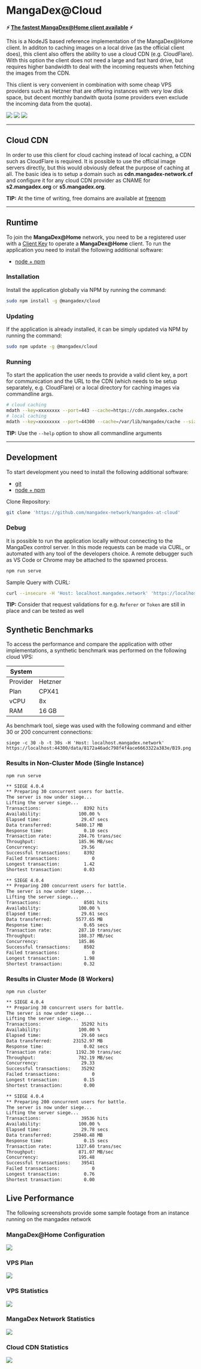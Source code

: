 # MangaDex@Cloud

**⚡ [The fastest MangaDex@Home client available](#Synthetic-Benchmarks) ⚡**

This is a NodeJS based reference implementation of the MangaDex@Home client.
In additon to caching images on a local drive (as the official client does), this client also offers the ability to use a cloud CDN (e.g. CloudFlare).
With this option the client does not need a large and fast hard drive, but requires higher bandwidth to deal with the incoming requests when fetching the images from the CDN.

This client is very convenient in combination with some cheap VPS providers such as Hetzner that are offering instances with very low disk space, but decent monthly bandwith quota (some providers even exclude the incoming data from the quota).

[![](https://img.shields.io/npm/dm/@mangadex/cloud?color=informational&label=Downloads&logo=npm)](https://www.npmjs.com/package/@mangadex/cloud)
[![](https://github.com/mangadex-network/mangadex-at-cloud/workflows/Continuous%20Integration/badge.svg?branch=node&event=push)](https://github.com/mangadex-network/mangadex-at-cloud/actions?query=workflow%3A%22Continuous+Integration%22+branch%3Anode)
[![](https://github.com/mangadex-network/mangadex-at-cloud/workflows/Continuous%20Delivery/badge.svg?branch=node&event=workflow_dispatch)](https://github.com/mangadex-network/mangadex-at-cloud/actions?query=workflow%3A%22Continuous+Delivery%22+branch%3Anode)

----

## Cloud CDN

In order to use this client for cloud caching instead of local caching, a CDN such as CloudFlare is required.
It is possible to use the official image servers directly, but this would obviously defeat the purpose of caching at all.
The basic idea is to setup a domain such as **cdn.mangadex-network.cf** and configure it for any cloud CDN provider as CNAME for **s2.mangadex.org** or **s5.mangadex.org**.

**TIP:** At the time of writing, free domains are available at [freenom](https://www.freenom.com)

----

## Runtime

To join the **MangaDex@Home** network, you need to be a registered user with a [Client Key](https://mangadex.org/md_at_home/request) to operate a **MangaDex@Home** client.
To run the application you need to install the following additional software:

- [node + npm](https://nodejs.org/en/download/)

### Installation

Install the application globally via NPM by running the command:
```bash
sudo npm install -g @mangadex/cloud
```

### Updating

If the application is already installed, it can be simply updated via NPM by running the command:
```bash
sudo npm update -g @mangadex/cloud
```

### Running

To start the application the user needs to provide a valid client key, a port for communication and the URL to the CDN (which needs to be setup separately, e.g. CloudFlare) or a local directory for caching images via commandline args.

```bash
# cloud caching
mdath --key=xxxxxxxx --port=443 --cache=https://cdn.mangadex.cache
# local caching
mdath --key=xxxxxxxx --port=44300 --cache=/var/lib/mangadex/cache --size=256
```
**TIP:** Use the `--help` option to show all commandline arguments

----

## Development

To start development you need to install the following additional software:

- [git](https://git-scm.com/book/en/v2/Getting-Started-Installing-Git)
- [node + npm](https://nodejs.org/en/download/)

Clone Repository:
```bash
git clone 'https://github.com/mangadex-network/mangadex-at-cloud'
```

### Debug

It is possible to run the application locally without connecting to the MangaDex control server.
In this mode requests can be made via CURL, or automated with any tool of the developers choice.
A remote debugger such as VS Code or Chrome may be attached to the spawned process.

```bash
npm run serve
```

Sample Query with CURL:
```bash
curl --insecure -H 'Host: localhost.mangadex.network' 'https://localhost:44300/data/46674605f17f6e5c77f6a094bf1adfd1/x2.jpg' -D /dev/stdout -o /tmp/image.jpg
```

**TIP:** Consider that request validations for e.g. `Referer` or `Token` are still in place and can be tested as well

## Synthetic Benchmarks

To access the performance and compare the application with other implementations, a synthetic benchmark was performed on the following cloud VPS:

| System   |         |
| -------- | ------- |
| Provider | Hetzner |
| Plan     | CPX41   |
| vCPU     | 8x      |
| RAM      | 16 GB   |

As benchmark tool, siege was used with the following command and either 30 or 200 concurrent connections:

`siege -c 30 -b -t 30s -H 'Host: localhost.mangadex.network' https://localhost:44300/data/8172a46adc798f4f4ace6663322a383e/B19.png`

### Results in Non-Cluster Mode (Single Instance)
`npm run serve`
```bash
** SIEGE 4.0.4
** Preparing 30 concurrent users for battle.
The server is now under siege...
Lifting the server siege...
Transactions:                8392 hits
Availability:              100.00 %
Elapsed time:               29.47 secs
Data transferred:         5480.17 MB
Response time:               0.10 secs
Transaction rate:          284.76 trans/sec
Throughput:                185.96 MB/sec
Concurrency:                29.56
Successful transactions:     8392
Failed transactions:            0
Longest transaction:         1.42
Shortest transaction:        0.03

** SIEGE 4.0.4
** Preparing 200 concurrent users for battle.
The server is now under siege...
Lifting the server siege...
Transactions:                8501 hits
Availability:              100.00 %
Elapsed time:               29.61 secs
Data transferred:         5577.65 MB
Response time:               0.65 secs
Transaction rate:          287.10 trans/sec
Throughput:                188.37 MB/sec
Concurrency:               185.86
Successful transactions:     8502
Failed transactions:            0
Longest transaction:         1.98
Shortest transaction:        0.32
```

### Results in Cluster Mode (8 Workers)
`npm run cluster`
```bash
** SIEGE 4.0.4
** Preparing 30 concurrent users for battle.
The server is now under siege...
Lifting the server siege...
Transactions:               35292 hits
Availability:              100.00 %
Elapsed time:               29.60 secs
Data transferred:        23152.97 MB
Response time:               0.02 secs
Transaction rate:         1192.30 trans/sec
Throughput:                782.19 MB/sec
Concurrency:                29.33
Successful transactions:    35292
Failed transactions:            0
Longest transaction:         0.15
Shortest transaction:        0.00

** SIEGE 4.0.4
** Preparing 200 concurrent users for battle.
The server is now under siege...
Lifting the server siege...
Transactions:               39536 hits
Availability:              100.00 %
Elapsed time:               29.78 secs
Data transferred:        25940.48 MB
Response time:               0.15 secs
Transaction rate:         1327.60 trans/sec
Throughput:                871.07 MB/sec
Concurrency:               195.48
Successful transactions:    39541
Failed transactions:            0
Longest transaction:         0.76
Shortest transaction:        0.00
```

## Live Performance

The following screenshots provide some sample footage from an instance running on the mangadex network

### MangaDex@Home Configuration
![](https://i.imgur.com/vyfSpIM.png)

### VPS Plan
![](https://i.imgur.com/gFqSSq9.png)

### VPS Statistics
![](https://i.imgur.com/G1sHUAb.png)

### MangaDex Network Statistics
![](https://i.imgur.com/PjV5pUw.png)

### Cloud CDN Statistics
![](https://i.imgur.com/87PvmcH.png)
